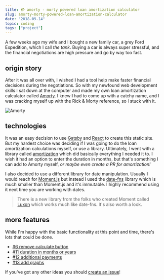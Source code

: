 ```yaml
---
title: 💳 amorty - morty powered loan amortization calculator
slug: amorty-morty-powered-loan-amortization-calculator
date: "2018-09-14"
topic: coding
tags: ["project"]
---
```


A few weeks ago my wife and I bought a new family car, a grey Ford Expedition, which I call _the tank_. Buying a car is always super stressful, and the financial negotiations are high pressure and go by way too fast.

## origin story

After it was all over with, I wished I had a tool help make faster financial decisions during the negotiations. So with my newfound web development skills I sat down at the computer and made my own loan amortization calculator called [Amorty][amorty]. I knew I had to come up with a catchy name, and I was cracking myself up with the Rick & Morty reference, so I stuck with it.

![Amorty][amorty-image]

## technologies

It was an easy decision to use [Gatsby][gatsby] and [React][react] to create this static site. But my hardest choice was deciding if I was going to do the loan amortization calculations myself, or use a library. Ultimately, I went with a library called [amortization][amortization] which did basically everything I needed it to. I wish it had an option to enter the duration in months, but that's something I can add to Amorty myself, _or maybe even create a PR for amortization!_

I also decided to use a different library for date manipulation. Usually I would reach for [Moment.js][moment] but instead I used the [date-fns][date-fns] library which is much smaller than Moment.js and it's immutable. I highly recommend using it next time you are working with dates.

> There is a new library from the folks who created Moment called [Luxon][luxon] which works much like date-fns. It's also worth a look.

## more features

While I'm happy with the basic functionality at this point and time, there's lots that could be done.

-   [#6 remove calculate button][issue-6]
-   [#11 duration in months or years][issue-11]
-   [#12 additional payments][issue-12]
-   [#13 add graphs][issue-13]

If you've got any other ideas you should [create an issue][issues]!

[amorty]: https://amorty.netlify.com/
[amorty-image]: https://res.cloudinary.com/bradgarropy/image/upload/bradgarropy.com/posts/amorty.png
[gatsby]: https://www.gatsbyjs.org/
[react]: https://reactjs.org/
[amortization]: https://github.com/eithanshavit/amortization
[moment]: http://momentjs.com/
[date-fns]: https://date-fns.org/
[luxon]: https://moment.github.io/luxon/
[issue-6]: https://github.com/bradgarropy/amorty/issues/6
[issue-11]: https://github.com/bradgarropy/amorty/issues/11
[issue-12]: https://github.com/bradgarropy/amorty/issues/12
[issue-13]: https://github.com/bradgarropy/amorty/issues/13
[issues]: https://github.com/bradgarropy/amorty/issues
